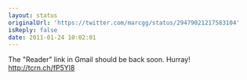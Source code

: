 ```yaml
---
layout: status
originalUrl: 'https://twitter.com/marcgg/status/29479021217583104'
isReply: false
date: 2011-01-24 10:02:01
---
```


The "Reader" link in Gmail should be back soon. Hurray! http://tcrn.ch/fP5Yl8
